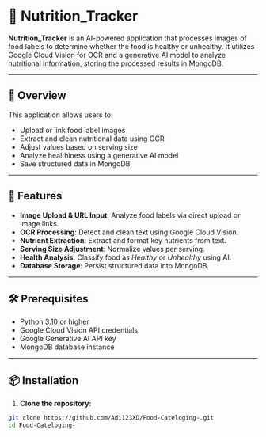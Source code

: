 # 🍎 Nutrition_Tracker

**Nutrition_Tracker** is an AI-powered application that processes images of food labels to determine whether the food is healthy or unhealthy. It utilizes Google Cloud Vision for OCR and a generative AI model to analyze nutritional information, storing the processed results in MongoDB.

---

## 📌 Overview

This application allows users to:
- Upload or link food label images
- Extract and clean nutritional data using OCR
- Adjust values based on serving size
- Analyze healthiness using a generative AI model
- Save structured data in MongoDB

---

## 🚀 Features

- **Image Upload & URL Input**: Analyze food labels via direct upload or image links.
- **OCR Processing**: Detect and clean text using Google Cloud Vision.
- **Nutrient Extraction**: Extract and format key nutrients from text.
- **Serving Size Adjustment**: Normalize values per serving.
- **Health Analysis**: Classify food as *Healthy* or *Unhealthy* using AI.
- **Database Storage**: Persist structured data into MongoDB.

---

## 🛠️ Prerequisites

- Python 3.10 or higher
- Google Cloud Vision API credentials
- Google Generative AI API key
- MongoDB database instance

---

## 📦 Installation

1. **Clone the repository:**

```bash
git clone https://github.com/Adi123XD/Food-Cateloging-.git
cd Food-Cateloging-
